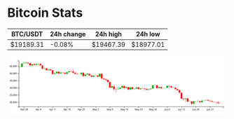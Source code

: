# Bitcoin Stats

BTC/USDT|24h change|24h high|24h low|
|---|---|---|---|
|$19189.31|-0.08%|$19467.39|$18977.01|

<img src="./chart.svg">
